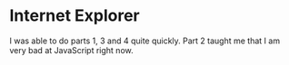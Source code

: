 # Internet Explorer

I was able to do parts 1, 3 and 4 quite quickly. Part 2 taught me that I am very bad at JavaScript right now.